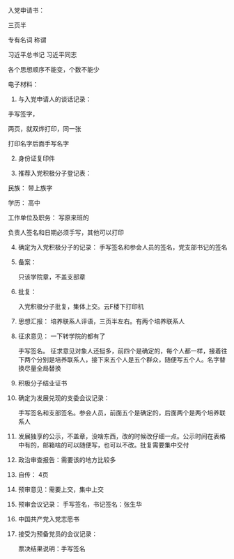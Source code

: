 入党申请书：

三页半

专有名词 称谓

习近平总书记 习近平同志

各个思想顺序不能变，个数不能少

电子材料：

1. 与入党申请人的谈话记录：

手写签字，

两页，就双烨打印，同一张

打印名字后面手写名字

2. 身份证复印件

3. 推荐入党积极分子登记表：

民族： 带上族字

学历： 高中

工作单位及职务： 写原来班的

负责人签名和日期必须手写，其他可以打印

4. 确定为入党积极分子的记录：
   手写签名和参会人员的签名，党支部书记的签名

5. 备案： 

   只该学院章，不盖支部章

6. 批复： 

   入党积极分子批复，集体上交。云F楼下打印机

7. 思想汇报： 培养联系人评语，三页半左右。有两个培养联系人

8. 征求意见： 一下转学院的都有了

   手写签名。 征求意见对象人还挺多，前四个是确定的，每个人都一样，接着往下两个分别是培养联系人，接下来五个人是五个群众，随便写五个人。名字替换尽量全局替换

9. 积极分子结业证书

10. 确定为发展兑现的支委会议记录：

    手写签名和支部签名。参会人员，前面五个是确定的，后面两个是两个培养联系人

11. 发展独享的公示，不盖章，没啥东西，改的时候改仔细一点。公示时间在表格中有的，邮箱啥的可以随便写，也可以不改。批复需要集中交付

12. 政治审查报告：需要该的地方比较多

13. 自传： 4页

14. 预审意见：需要上交，集中上交

15. 预审会议记录： 手写签名，书记签名：张生华

16. 中国共产党入党志愿书

17. 接受为预备党员的会议记录：

    票决结果说明：手写签名